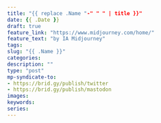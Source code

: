 ```yaml
---
title: "{{ replace .Name "-" " " | title }}"
date: {{ .Date }}
draft: true
feature_link: "https://www.midjourney.com/home/"
feature_text: "by IA Midjourney"
tags:
slug: "{{ .Name }}"
categories:
description: ""
type: "post"
mp-syndicate-to:
- https://brid.gy/publish/twitter
- https://brid.gy/publish/mastodon
images:
keywords:
series:
---
```


